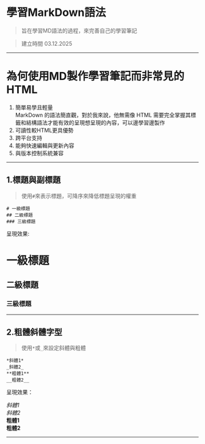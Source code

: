 # 學習MarkDown語法  
  
> 旨在學習MD語法的過程，來完善自己的學習筆記  
  
> 建立時間 03.12.2025  
  
---
# 為何使用MD製作學習筆記而非常見的HTML  

1. 簡單易學且輕量  
	MarkDown 的語法簡直觀，對於我來說，他無需像 HTML 需要完全掌握其標籤和結構語法才能有效的呈現想呈現的內容，可以邊學習邊製作
2. 可讀性較HTML更具優勢
3. 跨平台支持
4. 能夠快速編輯與更新內容
5. 與版本控制系統兼容
---
  
## 1.標題與副標題  
> 使用`#`來表示標題，可降序來降低標題呈現的權重  
  
	# 一級標題  
	## 二級標題  
	### 三級標題  
  
呈現效果: 

# 一級標題  
## 二級標題  
### 三級標題  
  
---  
  
## 2.粗體斜體字型  
> 使用`*`或`_`來設定斜體與粗體  
  
	*斜體1*
	_斜體2_
	**粗體1**
	__粗體2__
  
呈現效果：  
  
 *斜體1*  
 _斜體2_  
 **粗體1**  
 __粗體2__  
  
---  
  






  